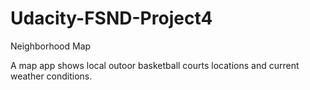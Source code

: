 # Udacity-FSND-Project4
Neighborhood Map

A map app shows local outoor basketball courts locations and current weather conditions.
